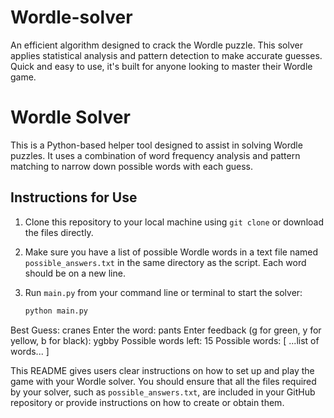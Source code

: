 # Wordle-solver
An efficient algorithm designed to crack the Wordle puzzle. This solver applies statistical analysis and pattern detection to make accurate guesses. Quick and easy to use, it's built for anyone looking to master their Wordle game. 

# Wordle Solver

This is a Python-based helper tool designed to assist in solving Wordle puzzles. It uses a combination of word frequency analysis and pattern matching to narrow down possible words with each guess.

## Instructions for Use

1. Clone this repository to your local machine using `git clone` or download the files directly.

2. Make sure you have a list of possible Wordle words in a text file named `possible_answers.txt` in the same directory as the script. Each word should be on a new line.

3. Run `main.py` from your command line or terminal to start the solver:

   ```sh
   python main.py


Best Guess: cranes
Enter the word: pants
Enter feedback (g for green, y for yellow, b for black): ygbby
Possible words left: 15
Possible words: [ ...list of words... ]


This README gives users clear instructions on how to set up and play the game with your Wordle solver. You should ensure that all the files required by your solver, such as `possible_answers.txt`, are included in your GitHub repository or provide instructions on how to create or obtain them.
